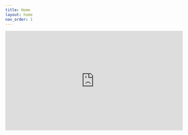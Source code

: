 ```yaml
---
title: Home
layout: home
nav_order: 1
---
```

<!DOCTYPE html>
<html lang="en">
<head>
<meta charset="UTF-8">
<meta name="viewport" content="width=device-width, initial-scale=1.0">
<title>Embedded YouTube Playlist</title>
<style>
  /* Style for the iframe container */
  .playlist-container {
    position: relative;
    width: 560px;
    height: 315px;
    overflow: hidden;
  }
  
  /* Style for the overlay */
  .overlay {
    position: absolute;
    top: 0;
    left: 0;
    width: 100%;
    height: 100%;
    background: rgba(0, 0, 0, 0.7);
    display: flex;
    justify-content: center;
    align-items: center;
    opacity: 0;
    transition: opacity 0.5s ease-in-out;
  }
  
  /* Style for the text */
  .overlay-text {
    color: #fff;
    font-size: 24px;
    text-align: center;
    transform: translateY(-50px);
    transition: transform 0.5s ease-in-out;
  }
  
  /* Style for the playlist iframe */
  .playlist-iframe {
    transition: transform 0.5s ease-in-out;
  }
  
  /* Hover effect */
  .playlist-container:hover .overlay {
    opacity: 1;
  }
  
  .playlist-container:hover .overlay-text {
    transform: translateY(0);
  }
</style>
</head>
<body>

<div class="playlist-container">
  <iframe class="playlist-iframe" width="560" height="315" src="https://www.youtube.com/embed/videoseries?list=UULFWBkFj-M52u1UywvGOOVrkg" frameborder="0" allowfullscreen></iframe>
  <div class="overlay">
    <div class="overlay-text">Surprise!</div>
  </div>
</div>

</body>
</html>